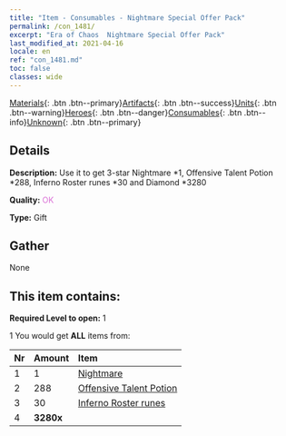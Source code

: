 ```yaml
---
title: "Item - Consumables - Nightmare Special Offer Pack"
permalink: /con_1481/
excerpt: "Era of Chaos  Nightmare Special Offer Pack"
last_modified_at: 2021-04-16
locale: en
ref: "con_1481.md"
toc: false
classes: wide
---
```

 [Materials](/Items/){: .btn .btn--primary}[Artifacts](/Items/Artifacts/){: .btn .btn--success}[Units](/Items/Units/){: .btn .btn--warning}[Heroes](/Items/Heroes/){: .btn .btn--danger}[Consumables](/Items/Consumables/){: .btn .btn--info}[Unknown](/Items/Unknown/){: .btn .btn--primary}

## Details
 **Description:** Use it to get 3-star Nightmare *1, Offensive Talent Potion *288, Inferno Roster runes *30 and Diamond *3280

 **Quality:** <span style="color: #DA70D6">OK</span>

 **Type:** Gift

## Gather

  None

## This item contains:

 **Required Level to open:** 1

 1 You would get **ALL** items  from:

  | Nr | Amount |     Item    |
  |:---|:-------|:------------|
  | 1 | 1 | [Nightmare](/units/Nightmare/) |  | 
  | 2 | 288 | [Offensive Talent Potion](/Items/con_786/) |  | 
  | 3 | 30 | [Inferno Roster runes](/Items/con_777/) |  | 
  | 4 |  **3280x** | <i class="fas fa-gem"/> |  | 
